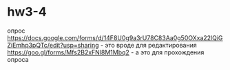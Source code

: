 # hw3-4
опрос 
https://docs.google.com/forms/d/14F8U0g9a3rU78C83Aa0g50OXxa22lQiGZiEmhp3pQTc/edit?usp=sharing - это вроде для редактирования
https://goo.gl/forms/Mfs2B2xFNl8M1Mbq2 - а это для прохождения опроса
